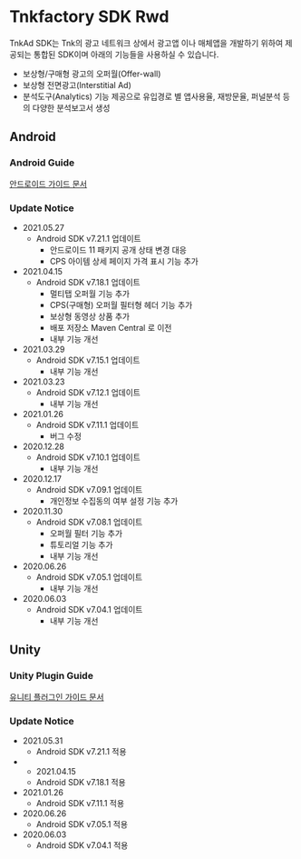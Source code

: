 # Tnkfactory SDK Rwd

TnkAd SDK는 Tnk의 광고 네트워크 상에서 광고앱 이나 매체앱을 개발하기 위하여 제공되는 통합된 SDK이며 아래의 기능들을 사용하실 수 있습니다.

* 보상형/구매형 광고의 오퍼월(Offer-wall)
* 보상형 전면광고(Interstitial Ad)
* 분석도구(Analytics) 기능 제공으로 유입경로 별 앱사용율, 재방문율, 퍼널분석 등의 다양한 분석보고서 생성

## Android

### Android Guide

[안드로이드 가이드 문서](./Android_Guide.md)

### Update Notice
* 2021.05.27
  * Android SDK v7.21.1 업데이트
    * 안드로이드 11 패키지 공개 상태 변경 대응
    * CPS 아이템 상세 페이지 가격 표시 기능 추가
* 2021.04.15
  * Android SDK v7.18.1 업데이트
    * 멀티탭 오퍼월 기능 추가
    * CPS(구매형) 오퍼월 필터형 헤더 기능 추가
    * 보상형 동영상 상품 추가
    * 배포 저장소 Maven Central 로 이전
    * 내부 기능 개선
* 2021.03.29
  * Android SDK v7.15.1 업데이트
    * 내부 기능 개선
* 2021.03.23
  * Android SDK v7.12.1 업데이트
    * 내부 기능 개선
* 2021.01.26
  * Android SDK v7.11.1 업데이트
    * 버그 수정
* 2020.12.28
  * Android SDK v7.10.1 업데이트
    * 내부 기능 개선
* 2020.12.17
  * Android SDK v7.09.1 업데이트
    * 개인정보 수집동의 여부 설정 기능 추가
* 2020.11.30
  * Android SDK v7.08.1 업데이트
    * 오퍼월 필터 기능 추가
    * 튜토리얼 기능 추가
    * 내부 기능 개선
* 2020.06.26
  * Android SDK v7.05.1 업데이트
    * 내부 기능 개선
* 2020.06.03
  * Android SDK v7.04.1 업데이트
    * 내부 기능 개선



## Unity

### Unity Plugin Guide

[유니티 플러그인 가이드 문서](./Unity_Plugin_Guide.md)

### Update Notice
* 2021.05.31
  * Android SDK v7.21.1 적용
* * 2021.04.15
  * Android SDK v7.18.1 적용
* 2021.01.26
  * Android SDK v7.11.1 적용
* 2020.06.26
  * Android SDK v7.05.1 적용
* 2020.06.03
  * Android SDK v7.04.1 적용



